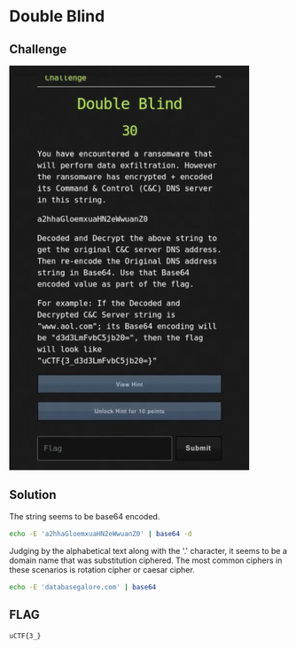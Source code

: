 # Double Blind

## Challenge

![challenge](challenge.png)

## Solution

The string seems to be base64 encoded.

```bash
echo -E 'a2hhaGloemxuaHN2eWwuanZ0' | base64 -d 
```

Judging by the alphabetical text along with the '.' character, it seems to be a domain name that was substitution ciphered. The most common ciphers in these scenarios is rotation cipher or caesar cipher.

```bash
echo -E 'databasegalore.com' | base64
```

## FLAG

```text
uCTF{3_}
```
